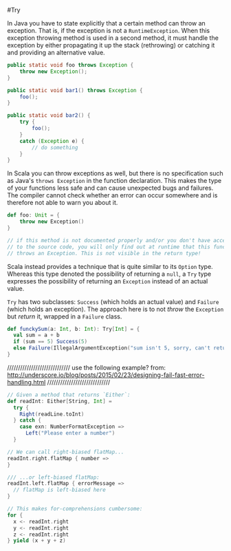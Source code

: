 #Try

In Java you have to state explicitly that a certain method can throw an exception. That is, if the exception is not a `RuntimeException`. When this exception throwing method is used in a second method, it must handle the exception by either propagating it up the stack (rethrowing) or catching it and providing an alternative value.

```java
public static void foo throws Exception {
    throw new Exception();
}

public static void bar1() throws Exception {
    foo();
}

public static void bar2() {
    try {
        foo();
    }
    catch (Exception e) {
        // do something
    }
}
```

In Scala you can throw exceptions as well, but there is no specification such as Java's `throws Exception` in the function declaration. This makes the type of your functions less safe and can cause unexpected bugs and failures. The compiler cannot check whether an error can occur somewhere and is therefore not able to warn you about it.

```scala
def foo: Unit = {
    throw new Exception()
}

// if this method is not documented properly and/or you don't have access
// to the source code, you will only find out at runtime that this function
// throws an Exception. This is not visible in the return type!
```

Scala instead provides a technique that is quite similar to its `Option` type. Whereas this type denoted the possibility of returning a `null`, a `Try` type expresses the possibility of returning an `Exception` instead of an actual value.

`Try` has two subclasses: `Success` (which holds an actual value) and `Failure` (which holds an exception). The approach here is to not *throw* the `Exception` but *return* it, wrapped in a `Failure` class.

```scala
def funckySum(a: Int, b: Int): Try[Int] = {
  val sum = a + b
  if (sum == 5) Success(5)
  else Failure(IllegalArgumentException("sum isn't 5, sorry, can't return it :("))
}
```




/////////////////////////////
use the following example?
from: http://underscore.io/blog/posts/2015/02/23/designing-fail-fast-error-handling.html
/////////////////////////////
```scala
// Given a method that returns `Either`:
def readInt: Either[String, Int] =
  try {
    Right(readLine.toInt)
  } catch {
    case exn: NumberFormatException =>
      Left("Please enter a number")
  }

// We can call right-biased flatMap...
readInt.right.flatMap { number =>
}

/// ...or left-biased flatMap:
readInt.left.flatMap { errorMessage =>
  // flatMap is left-biased here
}

// This makes for-comprehensions cumbersome:
for {
  x <- readInt.right
  y <- readInt.right
  z <- readInt.right
} yield (x + y + z)
```
